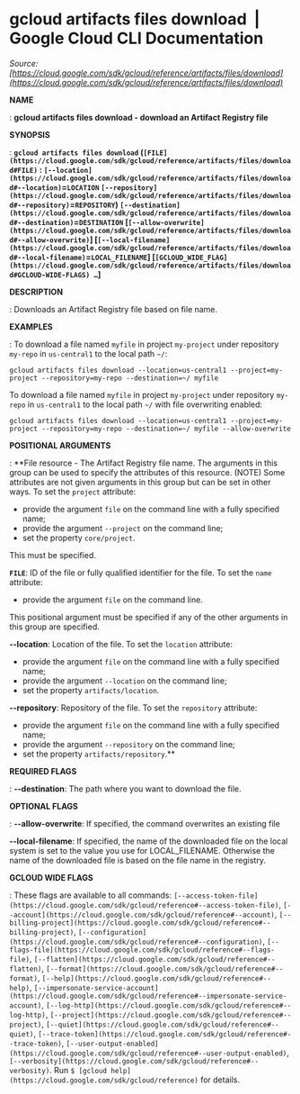 # gcloud artifacts files download  |  Google Cloud CLI Documentation

*Source: [https://cloud.google.com/sdk/gcloud/reference/artifacts/files/download](https://cloud.google.com/sdk/gcloud/reference/artifacts/files/download)*

**NAME**

: **gcloud artifacts files download - download an Artifact Registry file**

**SYNOPSIS**

: **`gcloud artifacts files download` (`[FILE](https://cloud.google.com/sdk/gcloud/reference/artifacts/files/download#FILE)` : `[--location](https://cloud.google.com/sdk/gcloud/reference/artifacts/files/download#--location)`=`LOCATION` `[--repository](https://cloud.google.com/sdk/gcloud/reference/artifacts/files/download#--repository)`=`REPOSITORY`) `[--destination](https://cloud.google.com/sdk/gcloud/reference/artifacts/files/download#--destination)`=`DESTINATION` [`[--allow-overwrite](https://cloud.google.com/sdk/gcloud/reference/artifacts/files/download#--allow-overwrite)`] [`[--local-filename](https://cloud.google.com/sdk/gcloud/reference/artifacts/files/download#--local-filename)`=`LOCAL_FILENAME`] [`[GCLOUD_WIDE_FLAG](https://cloud.google.com/sdk/gcloud/reference/artifacts/files/download#GCLOUD-WIDE-FLAGS) …`]**

**DESCRIPTION**

: Downloads an Artifact Registry file based on file name.

**EXAMPLES**

: To download a file named `myfile` in project `my-project`
under repository `my-repo` in `us-central1` to the local
path `~/`:

```
gcloud artifacts files download --location=us-central1 --project=my-project --repository=my-repo --destination=~/ myfile
```

To download a file named `myfile` in project `my-project`
under repository `my-repo` in `us-central1` to the local
path `~/` with file overwriting enabled:

```
gcloud artifacts files download --location=us-central1 --project=my-project --repository=my-repo --destination=~/ myfile --allow-overwrite
```

**POSITIONAL ARGUMENTS**

: **File resource - The Artifact Registry file name. The arguments in this group can
be used to specify the attributes of this resource. (NOTE) Some attributes are
not given arguments in this group but can be set in other ways.
To set the `project` attribute:

- provide the argument `file` on the command line with a fully
specified name;
- provide the argument `--project` on the command line;
- set the property `core/project`.

This must be specified.

**`FILE`**:
ID of the file or fully qualified identifier for the file.
To set the `name` attribute:

- provide the argument `file` on the command line.

This positional argument must be specified if any of the other arguments in this
group are specified.

**--location**:
Location of the file.
To set the `location` attribute:

- provide the argument `file` on the command line with a fully
specified name;
- provide the argument `--location` on the command line;
- set the property `artifacts/location`.

**--repository**:
Repository of the file.
To set the `repository` attribute:

- provide the argument `file` on the command line with a fully
specified name;
- provide the argument `--repository` on the command line;
- set the property `artifacts/repository`.**

**REQUIRED FLAGS**

: **--destination**:
The path where you want to download the file.

**OPTIONAL FLAGS**

: **--allow-overwrite**:
If specified, the command overwrites an existing file

**--local-filename**:
If specified, the name of the downloaded file on the local system is set to the
value you use for LOCAL_FILENAME. Otherwise the name of the downloaded file is
based on the file name in the registry.

**GCLOUD WIDE FLAGS**

: These flags are available to all commands: `[--access-token-file](https://cloud.google.com/sdk/gcloud/reference#--access-token-file)`,
`[--account](https://cloud.google.com/sdk/gcloud/reference#--account)`, `[--billing-project](https://cloud.google.com/sdk/gcloud/reference#--billing-project)`,
`[--configuration](https://cloud.google.com/sdk/gcloud/reference#--configuration)`,
`[--flags-file](https://cloud.google.com/sdk/gcloud/reference#--flags-file)`,
`[--flatten](https://cloud.google.com/sdk/gcloud/reference#--flatten)`, `[--format](https://cloud.google.com/sdk/gcloud/reference#--format)`, `[--help](https://cloud.google.com/sdk/gcloud/reference#--help)`, `[--impersonate-service-account](https://cloud.google.com/sdk/gcloud/reference#--impersonate-service-account)`,
`[--log-http](https://cloud.google.com/sdk/gcloud/reference#--log-http)`,
`[--project](https://cloud.google.com/sdk/gcloud/reference#--project)`, `[--quiet](https://cloud.google.com/sdk/gcloud/reference#--quiet)`, `[--trace-token](https://cloud.google.com/sdk/gcloud/reference#--trace-token)`, `[--user-output-enabled](https://cloud.google.com/sdk/gcloud/reference#--user-output-enabled)`,
`[--verbosity](https://cloud.google.com/sdk/gcloud/reference#--verbosity)`.
Run `$ [gcloud help](https://cloud.google.com/sdk/gcloud/reference)` for details.